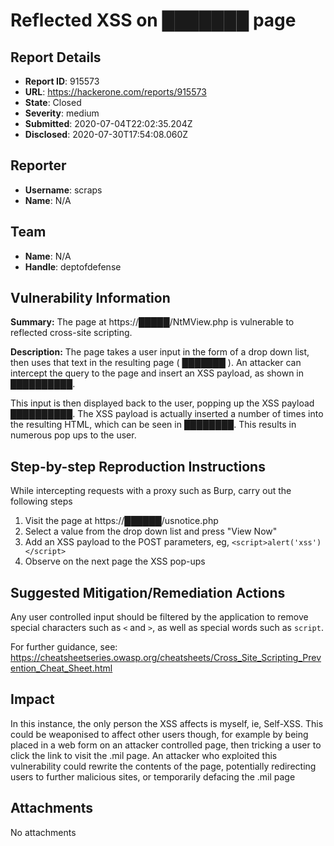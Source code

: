 # Reflected XSS on ███████ page

## Report Details
- **Report ID**: 915573
- **URL**: https://hackerone.com/reports/915573
- **State**: Closed
- **Severity**: medium
- **Submitted**: 2020-07-04T22:02:35.204Z
- **Disclosed**: 2020-07-30T17:54:08.060Z

## Reporter
- **Username**: scraps
- **Name**: N/A

## Team
- **Name**: N/A
- **Handle**: deptofdefense

## Vulnerability Information
**Summary:**
The page at https://█████/NtMView.php is vulnerable to reflected cross-site scripting. 

**Description:**
The page takes a user input in the form of a drop down list, then uses that text in the resulting page ( ███████ ). An attacker can intercept the query to the page and insert an XSS payload, as shown in ██████████. 

This input is then displayed back to the user, popping up the XSS payload ██████████. The XSS payload is actually inserted a number of times into the resulting HTML, which can be seen in ████████. This results in numerous pop ups to the user. 

## Step-by-step Reproduction Instructions
While intercepting requests with a proxy such as Burp, carry out the following steps

1. Visit the page at https://██████/usnotice.php
2. Select a value from the drop down list and press "View Now"
3. Add an XSS payload to the POST parameters,  eg, ``<script>alert('xss')</script>``
4. Observe on the next page the XSS pop-ups


## Suggested Mitigation/Remediation Actions
Any user controlled input should be filtered by the application to remove special characters such as  ``<`` and ``>``, as well as special words such as ``script``. 

For further guidance, see: https://cheatsheetseries.owasp.org/cheatsheets/Cross_Site_Scripting_Prevention_Cheat_Sheet.html

## Impact

In this instance, the only person the XSS affects is myself, ie, Self-XSS. This could be weaponised to affect other users though, for example by being placed in a web form on an attacker controlled page, then tricking a user to click the link to visit the .mil page. An attacker who exploited this vulnerability could rewrite the contents of the page, potentially redirecting users to further malicious sites, or temporarily defacing the .mil page

## Attachments
No attachments
